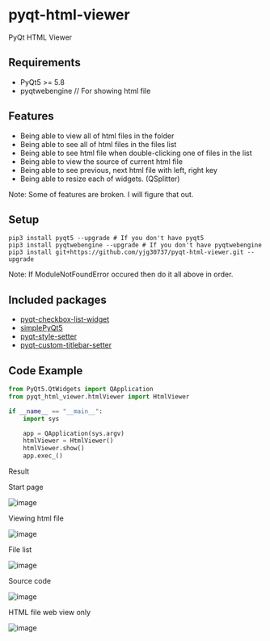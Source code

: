 # pyqt-html-viewer
PyQt HTML Viewer 

## Requirements
* PyQt5 >= 5.8
* pyqtwebengine // For showing html file

## Features
* Being able to view all of html files in the folder
* Being able to see all of html files in the files list
* Being able to see html file when double-clicking one of files in the list 
* Being able to view the source of current html file
* Being able to see previous, next html file with left, right key
* Being able to resize each of widgets. (QSplitter)

Note: Some of features are broken. I will figure that out.

## Setup
```
pip3 install pyqt5 --upgrade # If you don't have pyqt5
pip3 install pyqtwebengine --upgrade # If you don't have pyqtwebengine
pip3 install git+https://github.com/yjg30737/pyqt-html-viewer.git --upgrade
```
Note: If ModuleNotFoundError occured then do it all above in order.

## Included packages
* <a href="https://github.com/yjg30737/pyqt-checkbox-list-widget.git">pyqt-checkbox-list-widget</a>
* <a href="https://github.com/yjg30737/simplePyQt5.git">simplePyQt5</a>
* <a href="https://github.com/yjg30737/pyqt-style-setter.git">pyqt-style-setter</a>
* <a href="https://github.com/yjg30737/pyqt-custom-titlebar-setter.git">pyqt-custom-titlebar-setter</a>

## Code Example
```python
from PyQt5.QtWidgets import QApplication
from pyqt_html_viewer.htmlViewer import HtmlViewer

if __name__ == "__main__":
    import sys

    app = QApplication(sys.argv)
    htmlViewer = HtmlViewer()
    htmlViewer.show()
    app.exec_()
```

Result

Start page

![image](https://user-images.githubusercontent.com/55078043/145768616-99853ea0-10ef-49fb-97ef-5a54e5fab79e.png)

Viewing html file

![image](https://user-images.githubusercontent.com/55078043/145768743-47d43a7f-8294-490c-9dd3-386376e086da.png)

File list

![image](https://user-images.githubusercontent.com/55078043/145768850-78661206-de06-497d-ac4f-ecd621b68b2a.png)

Source code

![image](https://user-images.githubusercontent.com/55078043/145768928-c2dbadb7-3498-4dfb-ade7-bcdd370ce2eb.png)

HTML file web view only

![image](https://user-images.githubusercontent.com/55078043/145769084-ed38eca6-1306-41e9-b594-571e11a2d4a1.png)


